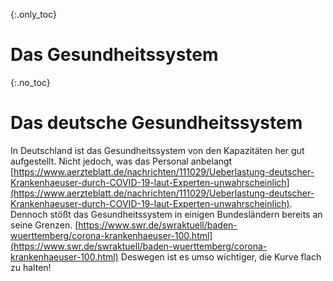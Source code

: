 {:.only_toc}
# Das Gesundheitssystem

{:.no_toc}
# Das deutsche Gesundheitssystem

In Deutschland ist das Gesundheitssystem von den Kapazitäten her gut aufgestellt. Nicht jedoch, was das Personal anbelangt [https://www.aerzteblatt.de/nachrichten/111029/Ueberlastung-deutscher-Krankenhaeuser-durch-COVID-19-laut-Experten-unwahrscheinlich](https://www.aerzteblatt.de/nachrichten/111029/Ueberlastung-deutscher-Krankenhaeuser-durch-COVID-19-laut-Experten-unwahrscheinlich). Dennoch stößt das Gesundheitssystem in einigen Bundesländern bereits an seine Grenzen. [https://www.swr.de/swraktuell/baden-wuerttemberg/corona-krankenhaeuser-100.html](https://www.swr.de/swraktuell/baden-wuerttemberg/corona-krankenhaeuser-100.html) Deswegen ist es umso wichtiger, die Kurve flach zu halten! 
